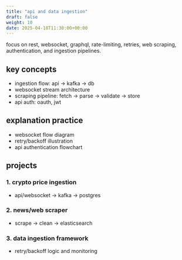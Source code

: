 ```yaml
---
title: "api and data ingestion"
draft: false
weight: 10
date: 2025-04-18T11:30:00+00:00
---
```


focus on rest, websocket, graphql, rate-limiting, retries, web scraping, authentication, and ingestion pipelines.

## key concepts

- ingestion flow: api → kafka → db
- websocket stream architecture
- scraping pipeline: fetch → parse → validate → store
- api auth: oauth, jwt

## explanation practice

- websocket flow diagram
- retry/backoff illustration
- api authentication flowchart

## projects

### 1. crypto price ingestion

- api/websocket → kafka → postgres

### 2. news/web scraper

- scrape → clean → elasticsearch

### 3. data ingestion framework

- retry/backoff logic and monitoring
